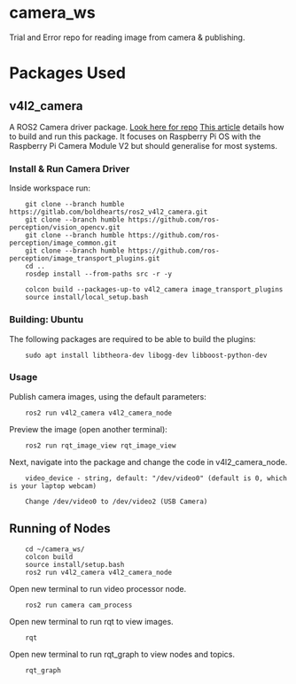 # camera_ws
Trial and Error repo for reading image from camera & publishing.

# Packages Used
## v4l2_camera
A ROS2 Camera driver package. [Look here for repo](https://github.com/tier4/ros2_v4l2_camera/tree/galactic)
[This article](https://medium.com/swlh/raspberry-pi-ros-2-camera-eef8f8b94304) details how to build and run this package. It focuses on Raspberry Pi OS with the Raspberry Pi Camera Module V2 but should generalise for most systems.

### Install & Run Camera Driver
Inside workspace run:

        git clone --branch humble https://gitlab.com/boldhearts/ros2_v4l2_camera.git
        git clone --branch humble https://github.com/ros-perception/vision_opencv.git
        git clone --branch humble https://github.com/ros-perception/image_common.git
        git clone --branch humble https://github.com/ros-perception/image_transport_plugins.git
        cd ..
        rosdep install --from-paths src -r -y

        colcon build --packages-up-to v4l2_camera image_transport_plugins
        source install/local_setup.bash

### Building: Ubuntu
The following packages are required to be able to build the plugins:

        sudo apt install libtheora-dev libogg-dev libboost-python-dev

### Usage
Publish camera images, using the default parameters:

        ros2 run v4l2_camera v4l2_camera_node

Preview the image (open another terminal):

        ros2 run rqt_image_view rqt_image_view

Next, navigate into the package and change the code in v4l2_camera_node. 

        video_device - string, default: "/dev/video0" (default is 0, which is your laptop webcam)

        Change /dev/video0 to /dev/video2 (USB Camera)

## Running of Nodes

        cd ~/camera_ws/
        colcon build
        source install/setup.bash
        ros2 run v4l2_camera v4l2_camera_node

Open new terminal to run video processor node.
        
        ros2 run camera cam_process

Open new terminal to run rqt to view images.

        rqt

Open new terminal to run rqt_graph to view nodes and topics.

        rqt_graph
